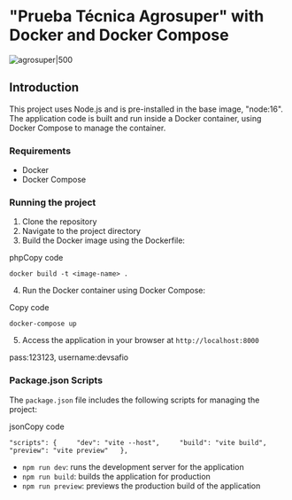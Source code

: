 # "Prueba Técnica Agrosuper" with Docker and Docker Compose

![agrosuper|500](readme/agrosuper.gif)

## Introduction

This project uses Node.js and is pre-installed in the base image, "node:16". The application code is built and run inside a Docker container, using Docker Compose to manage the container.

### Requirements

- Docker
- Docker Compose

### Running the project

1.  Clone the repository
2.  Navigate to the project directory
3.  Build the Docker image using the Dockerfile:

phpCopy code

`docker build -t <image-name> .`

4.  Run the Docker container using Docker Compose:

Copy code

`docker-compose up`

5.  Access the application in your browser at `http://localhost:8000`

pass:123123,
username:devsafio

### Package.json Scripts

The `package.json` file includes the following scripts for managing the project:

jsonCopy code

`"scripts": {     "dev": "vite --host",     "build": "vite build",     "preview": "vite preview"   },`

- `npm run dev`: runs the development server for the application
- `npm run build`: builds the application for production
- `npm run preview`: previews the production build of the application

